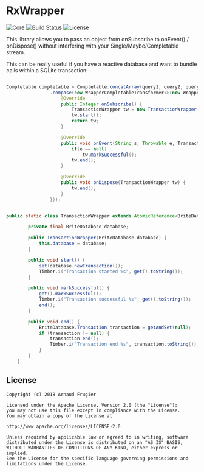 # RxWrapper

[![Core](https://api.bintray.com/packages/quanturium/maven/rxwrapper/images/download.svg) ](https://bintray.com/quanturium/maven/rxwrapper/_latestVersion)
[![Build Status](https://travis-ci.org/quanturium/RxWrapper.svg?branch=master)](https://travis-ci.org/quanturium/RxWrapper)
[![License](https://img.shields.io/badge/License-Apache%202.0-blue.svg)](https://github.com/quanturium/RxWrapper/blob/master/LICENSE.txt)

This library allows you to pass an object from onSubscribe to onEvent() / onDispose() without interfering with your Single/Maybe/Completable stream.

This can be really useful if you have a reactive database and want to bundle calls within a SQLite transaction:

```java

Completable completable = Completable.concatArray(query1, query2, query3)
				.compose(new WrapperCompletableTransformer<>(new WrapperCompletableCallback<TransactionWrapper>() {
					@Override
					public Integer onSubscribe() {
						TransactionWrapper tw = new TransactionWrapper(db);
						tw.start();
						return tw;
					}

					@Override
					public void onEvent(String s, Throwable e, TransactionWrapper tw) {
						if(e == null)
							tw.markSuccessful();
						tw.end();
					}

					@Override
					public void onDispose(TransactionWrapper tw) {
						tw.end();
					}
				}));


public static class TransactionWrapper extends AtomicReference<BriteDatabase.Transaction> {

		private final BriteDatabase database;

		public TransactionWrapper(BriteDatabase database) {
			this.database = database;
		}

		public void start() {
			set(database.newTransaction());
			Timber.i("Transaction started %s", get().toString());
		}

		public void markSuccessful() {
			get().markSuccessful();
			Timber.i("Transaction successful %s", get().toString());
			end();
		}

		public void end() {
			BriteDatabase.Transaction transaction = getAndSet(null);
			if (transaction != null) {
				transaction.end();
				Timber.i("Transaction end %s", transaction.toString());
			}
		}
	}
```

## License
    Copyright (c) 2018 Arnaud Frugier

    Licensed under the Apache License, Version 2.0 (the "License");
    you may not use this file except in compliance with the License.
    You may obtain a copy of the License at

    http://www.apache.org/licenses/LICENSE-2.0

    Unless required by applicable law or agreed to in writing, software
    distributed under the License is distributed on an "AS IS" BASIS,
    WITHOUT WARRANTIES OR CONDITIONS OF ANY KIND, either express or implied.
    See the License for the specific language governing permissions and
    limitations under the License.
